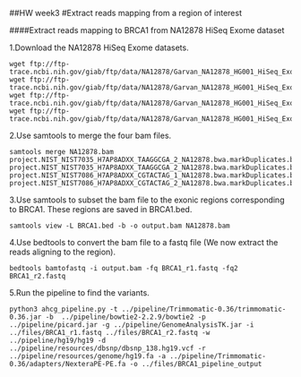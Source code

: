 ##HW  week3
#Extract reads mapping from a region of interest

####Extract reads mapping to BRCA1 from NA12878 HiSeq Exome dataset

1.Download the NA12878 HiSeq Exome datasets.

```{sh}
wget ftp://ftp-trace.ncbi.nih.gov/giab/ftp/data/NA12878/Garvan_NA12878_HG001_HiSeq_Exome/project.NIST_NIST7035_H7AP8ADXX_TAAGGCGA_2_NA12878.bwa.markDuplicates.bam
wget ftp://ftp-trace.ncbi.nih.gov/giab/ftp/data/NA12878/Garvan_NA12878_HG001_HiSeq_Exome/project.NIST_NIST7086_H7AP8ADXX_CGTACTAG_2_NA12878.bwa.markDuplicates.bam
wget ftp://ftp-trace.ncbi.nih.gov/giab/ftp/data/NA12878/Garvan_NA12878_HG001_HiSeq_Exome/project.NIST_NIST7086_H7AP8ADXX_CGTACTAG_1_NA12878.bwa.markDuplicates.bam
wget ftp://ftp-trace.ncbi.nih.gov/giab/ftp/data/NA12878/Garvan_NA12878_HG001_HiSeq_Exome/project.NIST_NIST7035_H7AP8ADXX_TAAGGCGA_2_NA12878.bwa.markDuplicates.bam
```
2.Use samtools to merge the four bam files.

```{sh}
samtools merge NA12878.bam project.NIST_NIST7035_H7AP8ADXX_TAAGGCGA_2_NA12878.bwa.markDuplicates.bam project.NIST_NIST7035_H7AP8ADXX_TAAGGCGA_2_NA12878.bwa.markDuplicates.bam project.NIST_NIST7086_H7AP8ADXX_CGTACTAG_1_NA12878.bwa.markDuplicates.bam project.NIST_NIST7086_H7AP8ADXX_CGTACTAG_2_NA12878.bwa.markDuplicates.bam
```

3.Use samtools to subset the bam file to the exonic regions corresponding to BRCA1. These regions are saved in BRCA1.bed.

```{sh}
samtools view -L BRCA1.bed -b -o output.bam NA12878.bam
```
4.Use bedtools to convert the bam file to a fastq file (We now extract the reads aligning to the region).

```{sh}
bedtools bamtofastq -i output.bam -fq BRCA1_r1.fastq -fq2 BRCA1_r2.fastq
```
5.Run the pipeline to find the variants.

```{sh}
python3 ahcg_pipeline.py -t ../pipeline/Trimmomatic-0.36/trimmomatic-0.36.jar -b  ../pipeline/bowtie2-2.2.9/bowtie2 -p ../pipeline/picard.jar -g ../pipeline/GenomeAnalysisTK.jar -i ../files/BRCA1_r1.fastq ../files/BRCA1_r2.fastq -w ../pipeline/hg19/hg19 -d ../pipeline/resources/dbsnp/dbsnp_138.hg19.vcf -r ../pipeline/resources/genome/hg19.fa -a ../pipeline/Trimmomatic-0.36/adapters/NexteraPE-PE.fa -o ../files/BRCA1_pipeline_output
```
